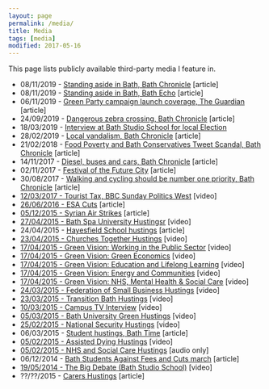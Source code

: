 ```yaml
---
layout: page
permalink: /media/
title: Media
tags: [media]
modified: 2017-05-16
---
```


This page lists publicly available third-party media I feature in.

<ul>
  <li>08/11/2019 - <a href="https://www.somersetlive.co.uk/news/somerset-news/bath-green-lib-dem-tactical-3515018">Standing aside in Bath, Bath Chronicle</a> [article]</li>
  <li>08/11/2019 - <a href="https://www.bathecho.co.uk/news/politics/bath-green-party-candidate-steps-aside-unify-votes-87121/">Standing aside in Bath, Bath Echo</a> [article]</li>
  <li>06/11/2019 - <a href="https://www.theguardian.com/politics/blog/live/2019/nov/06/general-election-news-latest-boris-johnson-corbyn-dismisses-boris-johnsons-stalin-slur-as-nonsense-live-news?page=with:block-5dc2d7fb8f0867dcebfcfc6c">Green Party campaign launch coverage, The Guardian</a> [article]</li>
  <li>24/09/2019 - <a href="https://www.somersetlive.co.uk/news/somerset-news/horrified-parent-says-bad-parking-3354037">Dangerous zebra crossing, Bath Chronicle</a> [article]</li>
  <li>18/03/2019 - <a href="https://www.youtube.com/watch?v=TgaHZ_Geg8M">Interview at Bath Studio School for local Election</a [video]</li>
  <li>28/02/2019 - <a href="https://www.pressreader.com/uk/bath-chronicle/20190228/281569472020800">Local vandalism, Bath Chronicle</a> [article]</li>
  <li>21/02/2018 - <a href="https://www.bathchronicle.co.uk/news/bath-news/politician-who-received-infamous-bath-1245536">Food Poverty and Bath Conservatives Tweet Scandal, Bath Chronicle</a> [article]</li>
  <li>14/11/2017 - <a href="https://www.bathchronicle.co.uk/news/bath-news/dominic-tristram-diesel-debate-modern-771260">Diesel, buses and cars, Bath Chronicle</a> [article]</li>
  <li>02/11/2017 - <a href="https://stridetreglown.com/can-we-make-bath-the-uks-most-liveable-city/">Festival of the Future City</a> [article]</li>
  <li>30/08/2017 - <a href="https://www.bathchronicle.co.uk/news/bath-news/walking-cycling-should-number-one-398901">Walking and cycling should be number one priority, Bath Chronicle</a> [article]</li>
  <li><a href="https://youtu.be/ExL-_S6o82I">
  12/03/2017 - Tourist Tax, BBC Sunday Politics West</a> [video]</li>
  <li><a href="http://www.bathecho.co.uk/opinions/letters/dominic-tristram-ben-howlett-votes-to-cut-vital-esa-payments-to-the-disabled-65885/">
  26/06/2016 - ESA Cuts</a> [article]</li>
  <li><a href="http://www.bathecho.co.uk/opinions/letters/dominic-tristram-syria-air-strikes-65067/">
  05/12/2015 - Syrian Air Strikes</a> [article]</li>
  <li><a href="https://www.youtube.com/watch?v=tHXsIe_LJYk">
  27/04/2015 - Bath Spa University Hustingsr</a> [video]</li>
  <li>24/04/2015 - <a href="https://preview.hayesfield.com/index.php/news-events/page/24/">Hayesfield School hustings</a> [article]</li>
  <li><a href="https://youtu.be/jgOXDeicmk4">
  23/04/2015 - Churches Together Hustings</a> [video]</li>
  <li><a href="https://youtu.be/OpqsccWIg-o">
  17/04/2015 - Green Vision: Working in the Public Sector</a> [video]</li>
  <li><a href="https://youtu.be/JrrjbG8uIvQ">
  17/04/2015 - Green Vision: Green Economics</a> [video]</li>
  <li><a href="https://youtu.be/0cZOGAi_whc">
  17/04/2015 - Green Vision: Education and Lifelong Learning</a> [video]</li>
  <li><a href="https://youtu.be/vGjeNovK664">
  17/04/2015 - Green Vision: Energy and Communities</a> [video]</li>
  <li><a href="https://youtu.be/mEHEpaBnNRw">
  17/04/2015 - Green Vision: NHS, Mental Health &amp; Social Care</a> [video]</li>
  <li><a href="https://youtu.be/Pn1RF_gxd4Q">
  24/03/2015 - Federation of Small Business Hustings</a> [video]</li>
  <li><a href="https://youtu.be/2b5pCDOUZGw">
  23/03/2015 - Transition Bath Hustings</a> [video]</li>
  <li><a href="https://youtu.be/3clDK_CTQNg">
  10/03/2015 - Campus TV Interview</a> [video]</li>
  <li><a href="https://youtu.be/U3kEPbh6aps">
  05/03/2015 - Bath University Green Hustings</a> [video]</li>
  <li><a href="https://youtu.be/sw2sEjL6ZXk">
  25/02/2015 - National Security Hustings</a> [video]</li>
  <li>06/03/2015 - <a href="http://unibathtime.co.uk/2015/03/06/bath-green-candidate-dominic-tristram-faces-students-in-second-hustings/">Student hustings, Bath Time</a> [article]</li>
  <li><a href="https://youtu.be/3iUoHTuMbn0">
  05/02/2015 - Assisted Dying Hustings</a> [video]</li>
  <li><a href="https://youtu.be/lmdrxqjYnUg">
  05/02/2015 - NHS and Social Care Hustings</a> [audio only]</li>
  <li>06/12/2014 - <a href="https://standingstonesblog.blogspot.com/2014/12/bath-students-against-fees-and-cuts.html?m=1">Bath Students Against Fees and Cuts march</a> [article]</li>
  <li><a href="https://youtu.be/zy-5MbpOHYE">
  19/05/2014 - The Big Debate (Bath Studio School)</a> [video]</li>
  <li>??/??/2015 - <a href="https://www.banescarerscentre.org.uk/news/baths-parliamentary-candidates-t/">Carers Hustings</a> [article]</li>
</ul>
